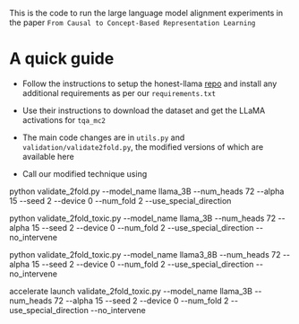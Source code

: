 This is the code to run the large language model alignment experiments in the paper ```From Causal to Concept-Based Representation Learning```

# A quick guide

- Follow the instructions to setup the honest-llama [repo](https://github.com/likenneth/honest_llama) and install any additional requirements as per our ```requirements.txt```

- Use their instructions to download the dataset and get the LLaMA activations for ```tqa_mc2```

- The main code changes are in ```utils.py``` and ```validation/validate2fold.py```, the modified versions of which are available here

- Call our modified technique using

python validate_2fold.py --model_name llama_3B --num_heads 72 --alpha 15 --seed 2 --device 0 --num_fold 2 --use_special_direction

python validate_2fold_toxic.py --model_name llama_3B --num_heads 72 --alpha 15 --seed 2 --device 0 --num_fold 2 --use_special_direction --no_intervene

python validate_2fold_toxic.py --model_name llama3_8B --num_heads 72 --alpha 15 --seed 2 --device 0 --num_fold 2 --use_special_direction --no_intervene

accelerate launch validate_2fold_toxic.py --model_name llama_3B --num_heads 72 --alpha 15 --seed 2 --device 0 --num_fold 2 --use_special_direction --no_intervene